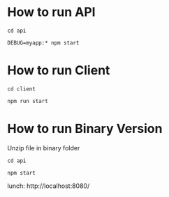 # How to run API
`cd api`

`DEBUG=myapp:* npm start`


# How to run Client
`cd client`

`npm run start`

# How to run Binary Version
Unzip file in binary folder

`cd api`

`npm start`

lunch: http://localhost:8080/